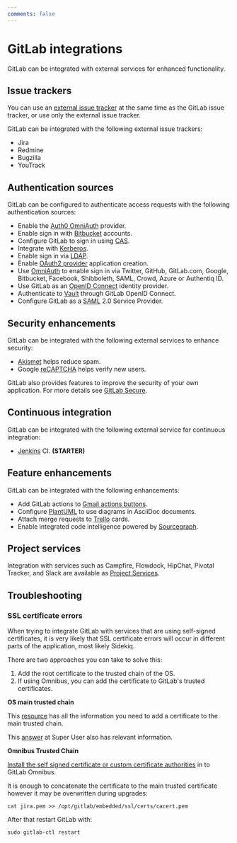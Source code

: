 ```yaml
---
comments: false
---
```


# GitLab integrations

GitLab can be integrated with external services for enhanced functionality.

## Issue trackers

You can use an [external issue tracker](external-issue-tracker.md) at the same time as the GitLab issue tracker, or use only the external issue tracker.

GitLab can be integrated with the following external issue trackers:

- Jira
- Redmine
- Bugzilla
- YouTrack

## Authentication sources

GitLab can be configured to authenticate access requests with the following authentication sources:

- Enable the [Auth0 OmniAuth](auth0.md) provider.
- Enable sign in with [Bitbucket](bitbucket.md) accounts.
- Configure GitLab to sign in using [CAS](cas.md).
- Integrate with [Kerberos](kerberos.md).
- Enable sign in via [LDAP](ldap.md).
- Enable [OAuth2 provider](oauth_provider.md) application creation.
- Use [OmniAuth](omniauth.md) to enable sign in via Twitter, GitHub, GitLab.com, Google,
Bitbucket, Facebook, Shibboleth, SAML, Crowd, Azure or Authentiq ID.
- Use GitLab as an [OpenID Connect](openid_connect_provider.md) identity provider.
- Authenticate to [Vault](vault.md) through GitLab OpenID Connect.
- Configure GitLab as a [SAML](saml.md) 2.0 Service Provider.

## Security enhancements

GitLab can be integrated with the following external services to enhance security:

- [Akismet](akismet.md) helps reduce spam.
- Google [reCAPTCHA](recaptcha.md) helps verify new users.

GitLab also provides features to improve the security of your own application. For more details see [GitLab Secure](../user/application_security/index.md).

## Continuous integration

GitLab can be integrated with the following external service for continuous integration:

- [Jenkins](jenkins.md) CI. **(STARTER)**

## Feature enhancements

GitLab can be integrated with the following enhancements:

- Add GitLab actions to [Gmail actions buttons](gmail_action_buttons_for_gitlab.md).
- Configure [PlantUML](../administration/integration/plantuml.md) to use diagrams in AsciiDoc documents.
- Attach merge requests to [Trello](trello_power_up.md) cards.
- Enable integrated code intelligence powered by [Sourcegraph](sourcegraph.md).

## Project services

Integration with services such as Campfire, Flowdock, HipChat, Pivotal Tracker, and Slack are available as [Project Services](../user/project/integrations/project_services.md).

## Troubleshooting

### SSL certificate errors

When trying to integrate GitLab with services that are using self-signed certificates, it is very likely that SSL certificate errors will occur in different parts of the application, most likely Sidekiq.

There are two approaches you can take to solve this:

1. Add the root certificate to the trusted chain of the OS.
1. If using Omnibus, you can add the certificate to GitLab's trusted certificates.

**OS main trusted chain**

This [resource](https://manuals.gfi.com/en/kerio/connect/content/server-configuration/ssl-certificates/adding-trusted-root-certificates-to-the-server-1605.html)
has all the information you need to add a certificate to the main trusted chain.

This [answer](https://superuser.com/questions/437330/how-do-you-add-a-certificate-authority-ca-to-ubuntu)
at Super User also has relevant information.

**Omnibus Trusted Chain**

[Install the self signed certificate or custom certificate authorities](https://docs.gitlab.com/omnibus/common_installation_problems/README.html#using-self-signed-certificate-or-custom-certificate-authorities)
in to GitLab Omnibus.

It is enough to concatenate the certificate to the main trusted certificate
however it may be overwritten during upgrades:

```shell
cat jira.pem >> /opt/gitlab/embedded/ssl/certs/cacert.pem
```

After that restart GitLab with:

```shell
sudo gitlab-ctl restart
```
